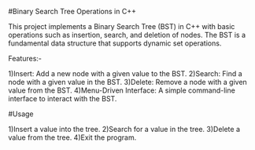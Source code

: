 #Binary Search Tree Operations in C++

This project implements a Binary Search Tree (BST) in C++ with basic operations such as insertion, search, and deletion of nodes. The BST is a fundamental data structure that supports dynamic set operations.

Features:-

1)Insert: Add a new node with a given value to the BST.
2)Search: Find a node with a given value in the BST.
3)Delete: Remove a node with a given value from the BST.
4)Menu-Driven Interface: A simple command-line interface to interact with the BST.

#Usage

1)Insert a value into the tree.
2)Search for a value in the tree.
3)Delete a value from the tree.
4)Exit the program.

